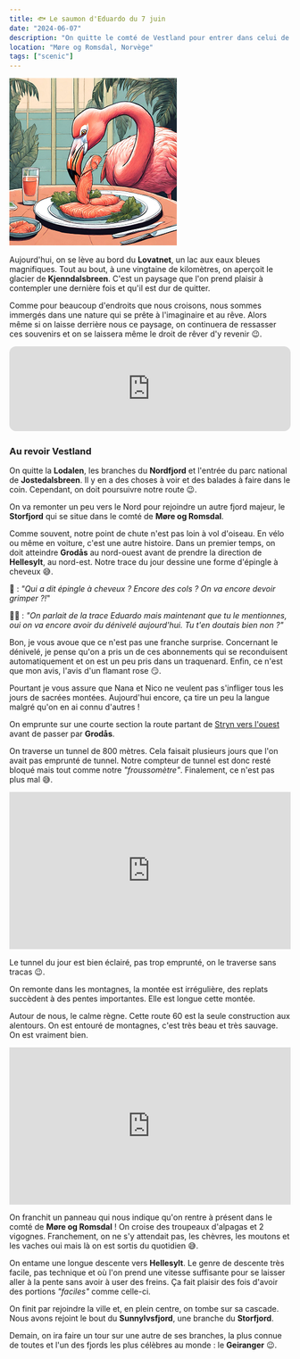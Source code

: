 ```yaml
---
title: 🐟 Le saumon d'Eduardo du 7 juin
date: "2024-06-07"
description: "On quitte le comté de Vestland pour entrer dans celui de Møre og Romsdal !"
location: "Møre og Romsdal, Norvège"
tags: ["scenic"]
---
```


![Saumon d'Eduardo](../saumon_eduardo.png)

Aujourd'hui, on se lève au bord du **Lovatnet**, un lac aux eaux bleues magnifiques. Tout au bout, à une vingtaine de kilomètres, on aperçoit le glacier de **Kjenndalsbreen**. C'est un paysage que l'on prend plaisir à contempler une dernière fois et qu'il est dur de quitter.

Comme pour beaucoup d'endroits que nous croisons, nous sommes immergés dans une nature qui se prête à l'imaginaire et au rêve. Alors même si on laisse derrière nous ce paysage, on continuera de ressasser ces souvenirs et on se laissera même le droit de rêver d'y revenir 😉.

<iframe style="border-radius:12px" src="https://open.spotify.com/embed/track/1xsYj84j7hUDDnTTerGWlH?utm_source=generator" width="100%" height="152" frameBorder="0" allow="autoplay; clipboard-write; encrypted-media; picture-in-picture" loading="lazy"></iframe>

### Au revoir Vestland

On quitte la **Lodalen**, les branches du **Nordfjord** et l'entrée du parc national de **Jostedalsbreen**. Il y en a des choses à voir et des balades à faire dans le coin. Cependant, on doit poursuivre notre route 😉.

On va remonter un peu vers le Nord pour rejoindre un autre fjord majeur, le **Storfjord** qui se situe dans le comté de **Møre og Romsdal**.

Comme souvent, notre point de chute n'est pas loin à vol d'oiseau. En vélo ou même en voiture, c'est une autre histoire. Dans un premier temps, on doit atteindre **Grodås** au nord-ouest avant de prendre la direction de **Hellesylt**, au nord-est. Notre trace du jour dessine une forme d'épingle à cheveux 😅.

🦩 : _"Qui a dit épingle à cheveux ? Encore des cols ? On va encore devoir grimper ?!_"

👨🏼 : _"On parlait de la trace Eduardo mais maintenant que tu le mentionnes, oui on va encore avoir du dénivelé aujourd'hui. Tu t'en doutais bien non ?"_

Bon, je vous avoue que ce n'est pas une franche surprise. Concernant le dénivelé, je pense qu'on a pris un de ces abonnements qui se reconduisent automatiquement et on est un peu pris dans un traquenard. Enfin, ce n'est que mon avis, l'avis d'un flamant rose 😏.

Pourtant je vous assure que Nana et Nico ne veulent pas s'infliger tous les jours de sacrées montées. Aujourd'hui encore, ça tire un peu la langue malgré qu'on en ai connu d'autres !

On emprunte sur une courte section la route partant de [Stryn vers l'ouest](https://www.visitnorway.fr/listings/the-panoramic-road/211739/) avant de passer par **Grodås**.

On traverse un tunnel de 800 mètres. Cela faisait plusieurs jours que l'on avait pas emprunté de tunnel. Notre compteur de tunnel est donc resté bloqué mais tout comme notre _"froussomètre"_. Finalement, ce n'est pas plus mal 😅.

<div style="width: 100%; height: 0; position: relative; padding-bottom: 56%;"><iframe src="https://giphy.com/embed/xzMs8O1KQh17i" style="top: 0; left: 0; width: 100%; height: 100%; position: absolute; border: 0;" allowfullscreen scrolling="no" allow="encrypted-media;" class="giphy-embed"></iframe></div>

Le tunnel du jour est bien éclairé, pas trop emprunté, on le traverse sans tracas 😉.

On remonte dans les montagnes, la montée est irrégulière, des replats succèdent à des pentes importantes. Elle est longue cette montée.

Autour de nous, le calme règne. Cette route 60 est la seule construction aux alentours. On est entouré de montagnes, c'est très beau et très sauvage. On est vraiment bien.

<div style="width: 100%; height: 0; position: relative; padding-bottom: 56%;"><iframe src="https://giphy.com/embed/wmuyDdRNXYximlvYM1" style="top: 0; left: 0; width: 100%; height: 100%; position: absolute; border: 0;" allowfullscreen scrolling="no" allow="encrypted-media;" class="giphy-embed"></iframe></div>

On franchit un panneau qui nous indique qu'on rentre à présent dans le comté de **Møre og Romsdal** ! On croise des troupeaux d'alpagas et 2 vigognes. Franchement, on ne s'y attendait pas, les chèvres, les moutons et les vaches oui mais là on est sortis du quotidien 😅.

On entame une longue descente vers **Hellesylt**. Le genre de descente très facile, pas technique et où l'on prend une vitesse suffisante pour se laisser aller à la pente sans avoir à user des freins. Ça fait plaisir des fois d'avoir des portions _"faciles"_ comme celle-ci.

On finit par rejoindre la ville et, en plein centre, on tombe sur sa cascade. Nous avons rejoint le bout du **Sunnylvsfjord**, une branche du **Storfjord**.

Demain, on ira faire un tour sur une autre de ses branches, la plus connue de toutes et l'un des fjords les plus célèbres au monde : le **Geiranger** 😉.
